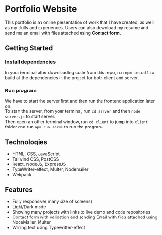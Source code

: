 # Portfolio Website

This portfolio is an online presentation of work that I have created, as well as my skills and experiences. Users can also download my resume and send me an email with files attached using <strong>Contact form.</strong>

## Getting Started

### Install dependencies

In your terminal after downloading code from this repo, run `npm install` to build all the dependencies in the project for both client and server.

### Run program

We have to start the server first and then run the frontend application later on.<br/>
To start the server, from your terminal, run `cd server` and then `node server.js` to start server.<br/>
Then open an other terminal window, run `cd client` to jump into `client` folder and run `npm run serve` to run the program.

## Technologies

- HTML, CSS, JavaScript
- Tailwind CSS, PostCSS
- React, NodeJS, ExpressJS
- TypeWriter-effect, Multer, Nodemailer
- Webpack

## Features

- Fully responsive( many size of screens)
- Light/Dark mode
- Showing many projects with links to live demo and code repositories
- Contact form with validation and sending Email with files attached using NodeMailer, Multer
- Writing text using Typewritter-effect
